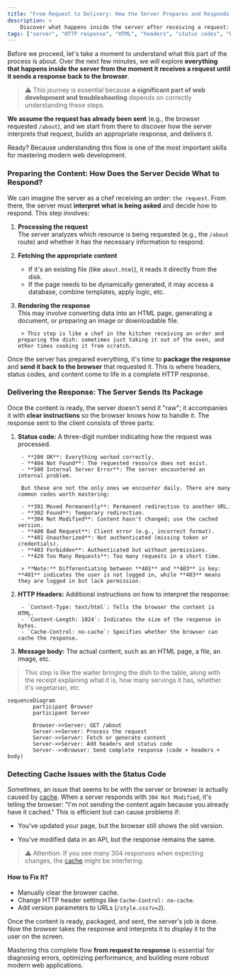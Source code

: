 ```yaml
---
title: "From Request to Delivery: How the Server Prepares and Responds to an HTTP Request"
description: >
    Discover what happens inside the server after receiving a request: how it generates content, adds headers and status codes, and responds to the browser. This lesson combines the logic of processing and delivering web responses into a single pedagogical flow.
tags: ["server", "HTTP response", "HTML", "headers", "status codes", "browser", "web"]
---
```


Before we proceed, let's take a moment to understand what this part of the process is about. Over the next few minutes, we will explore **everything that happens inside the server from the moment it receives a request until it sends a response back to the browser**. 

> ⚠️ This journey is essential because **a significant part of web development and troubleshooting** depends on correctly understanding these steps.

**We assume the request has already been sent** (e.g., the browser requested `/about`), and we start from there to discover how the server interprets that request, builds an appropriate response, and delivers it.

Ready? Because understanding this flow is one of the most important skills for mastering modern web development.


### Preparing the Content: How Does the Server Decide What to Respond?

We can imagine the server as a chef receiving an order: `the request`. From there, the server must **interpret what is being asked** and decide how to respond. This step involves:

1. **Processing the request**  
     The server analyzes which resource is being requested (e.g., the `/about` route) and whether it has the necessary information to respond.

2. **Fetching the appropriate content**  
     - If it's an existing file (like `about.html`), it reads it directly from the disk.
     - If the page needs to be dynamically generated, it may access a database, combine templates, apply logic, etc.

3. **Rendering the response**  
     This may involve converting data into an HTML page, generating a document, or preparing an image or downloadable file.

        > This step is like a chef in the kitchen receiving an order and preparing the dish: sometimes just taking it out of the oven, and other times cooking it from scratch.

Once the server has prepared everything, it's time to **package the response** and **send it back to the browser** that requested it. This is where headers, status codes, and content come to life in a complete HTTP response.


### Delivering the Response: The Server Sends Its Package

Once the content is ready, the server doesn't send it "raw"; it accompanies it with **clear instructions** so the browser knows how to handle it. The response sent to the client consists of three parts:

1. **Status code:** A three-digit number indicating how the request was processed.

        - **200 OK**: Everything worked correctly.
        - **404 Not Found**: The requested resource does not exist.
        - **500 Internal Server Error**: The server encountered an internal problem.

        But these are not the only ones we encounter daily. There are many common codes worth mastering:

        - **301 Moved Permanently**: Permanent redirection to another URL.
        - **302 Found**: Temporary redirection.
        - **304 Not Modified**: Content hasn't changed; use the cached version.
        - **400 Bad Request**: Client error (e.g., incorrect format).
        - **401 Unauthorized**: Not authenticated (missing token or credentials).
        - **403 Forbidden**: Authenticated but without permissions.
        - **429 Too Many Requests**: Too many requests in a short time.

        > **Note:** Differentiating between **401** and **403** is key: **401** indicates the user is not logged in, while **403** means they are logged in but lack permission.


2. **HTTP Headers:** Additional instructions on how to interpret the response:

        - `Content-Type: text/html`: Tells the browser the content is HTML.
        - `Content-Length: 1024`: Indicates the size of the response in bytes.
        - `Cache-Control: no-cache`: Specifies whether the browser can cache the response.

3. **Message body:** The actual content, such as an HTML page, a file, an image, etc.

> This step is like the waiter bringing the dish to the table, along with the receipt explaining what it is, how many servings it has, whether it's vegetarian, etc.


```mermaid
sequenceDiagram
        participant Browser
        participant Server

        Browser->>Server: GET /about
        Server->>Server: Process the request
        Server->>Server: Fetch or generate content
        Server->>Server: Add headers and status code
        Server-->>Browser: Send complete response (code + headers + body)
```


### Detecting Cache Issues with the Status Code

Sometimes, an issue that seems to be with the server or browser is actually caused by [cache](#optimizing-page-loading). When a server responds with `304 Not Modified`, it's telling the browser: "I'm not sending the content again because you already have it cached." This is efficient but can cause problems if:

- You've updated your page, but the browser still shows the old version.

- You've modified data in an API, but the response remains the same.

> ⚠️ Attention: If you see many 304 responses when expecting changes, the [cache](#optimizing-page-loading) might be interfering.

#### How to Fix It?

- Manually clear the browser cache.
- Change HTTP header settings like `Cache-Control: no-cache`.
- Add version parameters to URLs (`/style.css?v=2`).


Once the content is ready, packaged, and sent, the server's job is done. Now the browser takes the response and interprets it to display it to the user on the screen.

Mastering this complete flow **from request to response** is essential for diagnosing errors, optimizing performance, and building more robust modern web applications.


